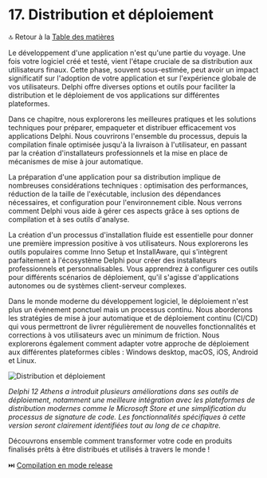 # 17. Distribution et déploiement

🔝 Retour à la [Table des matières](/SOMMAIRE.md)

Le développement d'une application n'est qu'une partie du voyage. Une fois votre logiciel créé et testé, vient l'étape cruciale de sa distribution aux utilisateurs finaux. Cette phase, souvent sous-estimée, peut avoir un impact significatif sur l'adoption de votre application et sur l'expérience globale de vos utilisateurs. Delphi offre diverses options et outils pour faciliter la distribution et le déploiement de vos applications sur différentes plateformes.

Dans ce chapitre, nous explorerons les meilleures pratiques et les solutions techniques pour préparer, empaqueter et distribuer efficacement vos applications Delphi. Nous couvrirons l'ensemble du processus, depuis la compilation finale optimisée jusqu'à la livraison à l'utilisateur, en passant par la création d'installateurs professionnels et la mise en place de mécanismes de mise à jour automatique.

La préparation d'une application pour sa distribution implique de nombreuses considérations techniques : optimisation des performances, réduction de la taille de l'exécutable, inclusion des dépendances nécessaires, et configuration pour l'environnement cible. Nous verrons comment Delphi vous aide à gérer ces aspects grâce à ses options de compilation et à ses outils d'analyse.

La création d'un processus d'installation fluide est essentielle pour donner une première impression positive à vos utilisateurs. Nous explorerons les outils populaires comme Inno Setup et InstallAware, qui s'intègrent parfaitement à l'écosystème Delphi pour créer des installateurs professionnels et personnalisables. Vous apprendrez à configurer ces outils pour différents scénarios de déploiement, qu'il s'agisse d'applications autonomes ou de systèmes client-serveur complexes.

Dans le monde moderne du développement logiciel, le déploiement n'est plus un événement ponctuel mais un processus continu. Nous aborderons les stratégies de mise à jour automatique et de déploiement continu (CI/CD) qui vous permettront de livrer régulièrement de nouvelles fonctionnalités et corrections à vos utilisateurs avec un minimum de friction. Nous explorerons également comment adapter votre approche de déploiement aux différentes plateformes cibles : Windows desktop, macOS, iOS, Android et Linux.

![Distribution et déploiement](https://placeholder-for-deployment.com/image.png)

*Delphi 12 Athens a introduit plusieurs améliorations dans ses outils de déploiement, notamment une meilleure intégration avec les plateformes de distribution modernes comme le Microsoft Store et une simplification du processus de signature de code. Les fonctionnalités spécifiques à cette version seront clairement identifiées tout au long de ce chapitre.*

Découvrons ensemble comment transformer votre code en produits finalisés prêts à être distribués et utilisés à travers le monde !

⏭️ [Compilation en mode release](/17-distribution-et-deploiement/01-compilation-en-mode-release.md)
